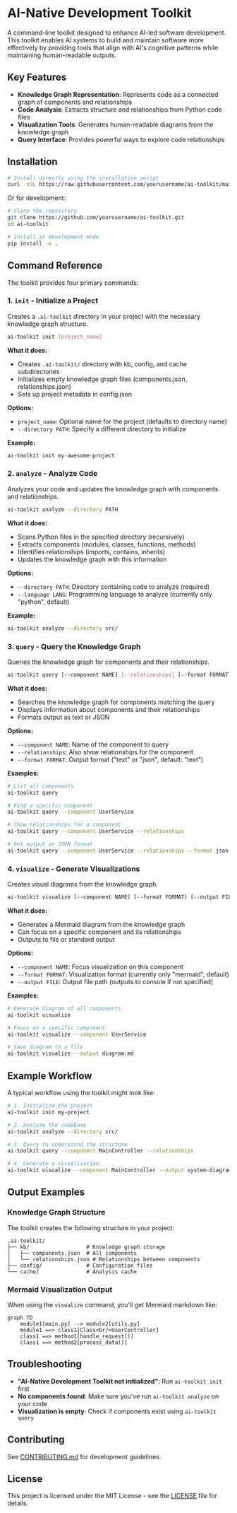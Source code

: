 # AI-Native Development Toolkit

A command-line toolkit designed to enhance AI-led software development. This toolkit enables AI systems to build and maintain software more effectively by providing tools that align with AI's cognitive patterns while maintaining human-readable outputs.

## Key Features

- **Knowledge Graph Representation**: Represents code as a connected graph of components and relationships
- **Code Analysis**: Extracts structure and relationships from Python code files
- **Visualization Tools**: Generates human-readable diagrams from the knowledge graph
- **Query Interface**: Provides powerful ways to explore code relationships

## Installation

```bash
# Install directly using the installation script
curl -sSL https://raw.githubusercontent.com/yourusername/ai-toolkit/main/scripts/install.sh | bash
```

Or for development:

```bash
# Clone the repository
git clone https://github.com/yourusername/ai-toolkit.git
cd ai-toolkit

# Install in development mode
pip install -e .
```

## Command Reference

The toolkit provides four primary commands:

### 1. `init` - Initialize a Project

Creates a `.ai-toolkit` directory in your project with the necessary knowledge graph structure.

```bash
ai-toolkit init [project_name]
```

**What it does:**
- Creates `.ai-toolkit/` directory with kb, config, and cache subdirectories
- Initializes empty knowledge graph files (components.json, relationships.json)
- Sets up project metadata in config.json

**Options:**
- `project_name`: Optional name for the project (defaults to directory name)
- `--directory PATH`: Specify a different directory to initialize

**Example:**
```bash
ai-toolkit init my-awesome-project
```

### 2. `analyze` - Analyze Code

Analyzes your code and updates the knowledge graph with components and relationships.

```bash
ai-toolkit analyze --directory PATH
```

**What it does:**
- Scans Python files in the specified directory (recursively)
- Extracts components (modules, classes, functions, methods)
- Identifies relationships (imports, contains, inherits)
- Updates the knowledge graph with this information

**Options:**
- `--directory PATH`: Directory containing code to analyze (required)
- `--language LANG`: Programming language to analyze (currently only "python", default)

**Example:**
```bash
ai-toolkit analyze --directory src/
```

### 3. `query` - Query the Knowledge Graph

Queries the knowledge graph for components and their relationships.

```bash
ai-toolkit query [--component NAME] [--relationships] [--format FORMAT]
```

**What it does:**
- Searches the knowledge graph for components matching the query
- Displays information about components and their relationships
- Formats output as text or JSON

**Options:**
- `--component NAME`: Name of the component to query
- `--relationships`: Also show relationships for the component
- `--format FORMAT`: Output format ("text" or "json", default: "text")

**Examples:**
```bash
# List all components
ai-toolkit query

# Find a specific component
ai-toolkit query --component UserService

# Show relationships for a component
ai-toolkit query --component UserService --relationships

# Get output in JSON format
ai-toolkit query --component UserService --relationships --format json
```

### 4. `visualize` - Generate Visualizations

Creates visual diagrams from the knowledge graph.

```bash
ai-toolkit visualize [--component NAME] [--format FORMAT] [--output FILE]
```

**What it does:**
- Generates a Mermaid diagram from the knowledge graph
- Can focus on a specific component and its relationships
- Outputs to file or standard output

**Options:**
- `--component NAME`: Focus visualization on this component
- `--format FORMAT`: Visualization format (currently only "mermaid", default)
- `--output FILE`: Output file path (outputs to console if not specified)

**Examples:**
```bash
# Generate diagram of all components
ai-toolkit visualize

# Focus on a specific component
ai-toolkit visualize --component UserService

# Save diagram to a file
ai-toolkit visualize --output diagram.md
```

## Example Workflow

A typical workflow using the toolkit might look like:

```bash
# 1. Initialize the project
ai-toolkit init my-project

# 2. Analyze the codebase
ai-toolkit analyze --directory src/

# 3. Query to understand the structure
ai-toolkit query --component MainController --relationships

# 4. Generate a visualization
ai-toolkit visualize --component MainController --output system-diagram.md
```

## Output Examples

### Knowledge Graph Structure

The toolkit creates the following structure in your project:

```
.ai-toolkit/
├── kb/                  # Knowledge graph storage
│   ├── components.json  # All components
│   └── relationships.json # Relationships between components
├── config/              # Configuration files
└── cache/               # Analysis cache
```

### Mermaid Visualization Output

When using the `visualize` command, you'll get Mermaid markdown like:

```mermaid
graph TD
    module1[main.py] --> module2[utils.py]
    module1 ==> class1[Class<br/>UserController]
    class1 ==> method1[handle_request()]
    class1 ==> method2[process_data()]
```

## Troubleshooting

- **"AI-Native Development Toolkit not initialized"**: Run `ai-toolkit init` first
- **No components found**: Make sure you've run `ai-toolkit analyze` on your code
- **Visualization is empty**: Check if components exist using `ai-toolkit query`

## Contributing

See [CONTRIBUTING.md](./CONTRIBUTING.md) for development guidelines.

## License

This project is licensed under the MIT License - see the [LICENSE](./LICENSE) file for details. 